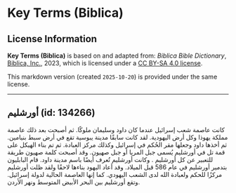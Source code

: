# Key Terms (Biblica)

## License Information

**Key Terms (Biblica)** is based on and adapted from: _Biblica Bible Dictionary_, [Biblica, Inc.](https://www.biblica.com/), 2023, which is licensed under a [CC BY-SA 4.0 license](https://creativecommons.org/licenses/by-sa/4.0/legalcode.en).

This markdown version (created `2025-10-20`) is provided under the same license.



--------------------------------

## أورشليم (id: 134266)

كانت عاصمة شعب إسرائيل عندما كان داود وسليمان ملوكًا. ثم أصبحت بعد ذلك عاصمة مملكة يهوذا وكل أرض اليهودية. لقد كانت سابقًا مدينة يبوسية تقع في أرض سبط بنيامين. ثم أخذها داود وجعلها مقر الحُكم في إسرائيل وكذلك مركز العبادة. ثم تم بناء الهيكل على قمة تل في أورشليم يُسمى جبل المريا أو جبل صهيون. وقد أصبحت كلمة صهيون طريقة للتعبير عن كل أورشليم . وكانت أورشليم تُعرف أيضًا باسم مدينة داود. قام البابليون بتدمير أورشليم في عام 586 قبل الميلاد. وقد أعاد اليهود بناءها لاحقًا ولقد ظلت أورشليم مركزًا للحكم ولعبادة الله لدى الشعب اليهودي. كما إنها العاصمة الحالية لدولة إسرائيل. وتقع أورشليم بين البحر الأبيض المتوسط ونهر الأردن.


